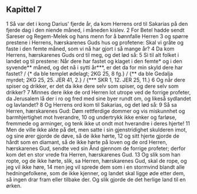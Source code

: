 ## Kapittel 7

1 Så var det i kong Darius' fjerde år, da kom Herrens ord til Sakarias på den fjerde dag i den niende måned, i måneden kislev.
2 For Betel hadde sendt Sareser og Regem-Melek og hans menn for å bønnfalle Herren
3 og spørre prestene i Herrens, hærskarenes Guds hus og profetene: Skal vi gråte og faste i den femte måned, som vi nå har gjort i så mange år?
4 Da kom Herrens, hærskarenes Guds ord til meg, og det lød så:
5 Si til alt folket i landet og til prestene: Når dere har fastet og klaget i den femte* og i den syvende** måned, og det nå i sytti år***, er det da for min skyld dere har fastet? / {* da ble templet ødelagt; 2KG 25, 8 fg.} / {** da ble Gedalja myrdet; 2KG 25, 25. JER 41, 2.} / {*** SKR 1, 12. JER 25, 11.}
6 Og når dere spiser og drikker, er det da ikke dere selv som spiser, og dere selv som drikker?
7 Minnes dere ikke de ord Herren lot utrope ved de forrige profeter, da Jerusalem lå der i ro og fred med sine byer rundt om, og likeså sydlandet og lavlandet?
8 Og Herrens ord kom til Sakarias, og det lød så:
9 Så sa Herren, hærskarenes Gud: Døm rettferdige dommer og vis miskunnhet og barmhjertighet mot hverandre,
10 og undertrykk ikke enker og farløse, fremmede og arminger, og tenk ikke ut ondt mot hverandre i deres hjerte!
11 Men de ville ikke akte på det, men satte i sin gjenstridighet skulderen imot, og sine ører gjorde de døve, så de ikke hørte,
12 og sitt hjerte gjorde de hårdt som en diamant, så de ikke hørte på loven og de ord Herren, hærskarenes Gud, sendte ved sin Ånd gjennom de forrige profeter; derfor kom det en stor vrede fra Herren, hærskarenes Gud.
13 Og slik som han ropte, og de ikke hørte, slik, sa Herren, hærskarenes Gud, skal de rope, og jeg vil ikke høre,
14 men jeg vil sprede dem som i en stormvind blandt alle hedningefolkene, som de ikke kjenner, og landet skal ligge øde etter dem, så ingen drar fram eller tilbake der. Og slik gjorde de det herlige land til en ørken.
